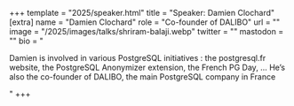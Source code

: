 +++
template = "2025/speaker.html"
title = "Speaker: Damien Clochard"
[extra]
  name = "Damien Clochard"
  role = "Co-founder of DALIBO"
  url = ""
  image = "/2025/images/talks/shriram-balaji.webp"
  twitter = ""
  mastodon = ""
  bio = "<p>Damien is involved in various PostgreSQL initiatives : the postgresql.fr website, the PostgreSQL Anonymizer extension, the French PG Day, … He’s also the co-founder of DALIBO, the main PostgreSQL company in France</p>"
+++
